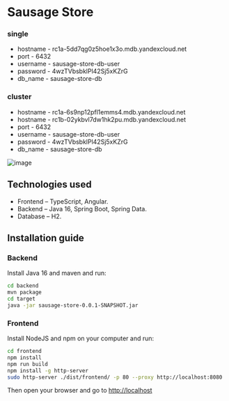 # Sausage Store

### single
* hostname - rc1a-5dd7qg0z5hoe1x3o.mdb.yandexcloud.net
* port     - 6432
* username - sausage-store-db-user
* password - 4wzTVbsbklPl42Sj5xKZrG
* db_name  - sausage-store-db
### cluster
* hostname - rc1a-6s9np12pfl1emms4.mdb.yandexcloud.net
* hostname - rc1b-02ykbvl7dw1hk2pu.mdb.yandexcloud.net
* port     - 6432
* username - sausage-store-db-user
* password - 4wzTVbsbklPl42Sj5xKZrG
* db_name  - sausage-store-db

![image](https://user-images.githubusercontent.com/9394918/121517767-69db8a80-c9f8-11eb-835a-e98ca07fd995.png)


## Technologies used

* Frontend – TypeScript, Angular.
* Backend  – Java 16, Spring Boot, Spring Data.
* Database – H2.

## Installation guide
### Backend

Install Java 16 and maven and run:

```bash
cd backend
mvn package
cd target
java -jar sausage-store-0.0.1-SNAPSHOT.jar
```

### Frontend

Install NodeJS and npm on your computer and run:

```bash
cd frontend
npm install
npm run build
npm install -g http-server
sudo http-server ./dist/frontend/ -p 80 --proxy http://localhost:8080
```

Then open your browser and go to [http://localhost](http://localhost)
